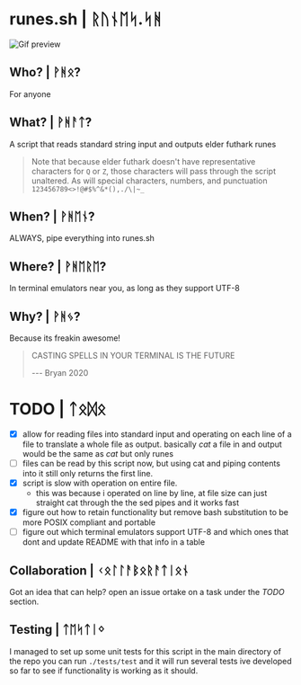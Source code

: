 # runes.sh | ᚱᚢᚾᛖᛋ.ᛋᚻ

![Gif preview](./assets/preview.gif)

## Who? | ᚹᚻᛟ?

For anyone

## What? | ᚹᚻᚨᛏ?

A script that reads standard string input and outputs elder futhark runes

> Note that because elder futhark doesn't have representative characters for `Q` or `Z`, those characters will pass through the script unaltered. As will special characters, numbers, and punctuation `123456789<>!@#$%^&*(),./\|~_`

## When? | ᚹᚻᛖᚾ?

ALWAYS, pipe everything into runes.sh

## Where? | ᚹᚻᛖᚱᛖ?

In terminal emulators near you, as long as they support UTF-8

## Why? | ᚹᚻᛃ?


Because its freakin awesome!

> CASTING SPELLS IN YOUR TERMINAL IS THE FUTURE
>
> --- Bryan 2020

# TODO | ᛏᛟᛞᛟ

- [X] allow for reading files into standard input and operating on each line of a file to translate a whole file as output. basically *cat* a file in and output would be the same as *cat* but only runes
- [ ] files can be read by this script now, but using cat and piping contents into it still only returns the first line.
- [X] script is slow with operation on entire file.
	+ this was because i operated on line by line, at file size can just straight cat through the the sed pipes and it works fast
- [X] figure out how to retain functionality but remove bash substitution to be more POSIX compliant and portable
- [ ] figure out which terminal emulators support UTF-8 and which ones that dont and update README with that info in a table

## Collaboration | ᚲᛟᛚᛚᚨᛒᛟᚱᚨᛏᛁᛟᚾ

Got an idea that can help? open an issue ortake on a task under the *TODO* section.

## Testing | ᛏᛖᛋᛏᛁᛜ

I managed to set up some unit tests for this script in the main directory of the repo you can run `./tests/test` and it will run several tests ive developed so far to see if functionality is working as it should.
